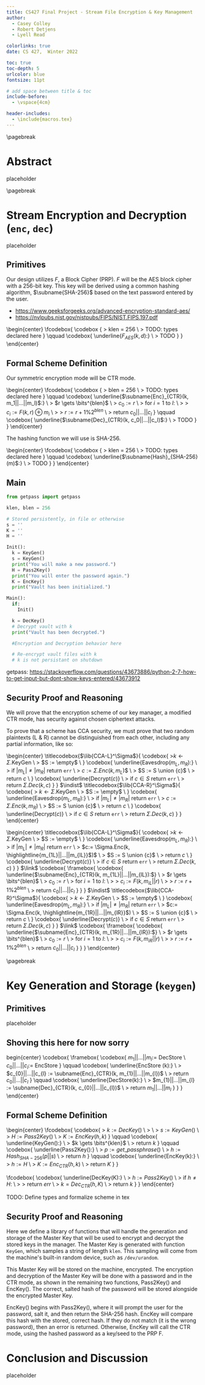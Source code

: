 ```yaml
---
title: CS427 Final Project - Stream File Encryption & Key Management
author:
  - Casey Colley
  - Robert Detjens
  - Lyell Read

colorlinks: true
date: CS 427,  Winter 2022

toc: true
toc-depth: 5
urlcolor: blue
fontsize: 11pt

# add space between title & toc
include-before:
  - \vspace{4cm}

header-includes:
  - \include{macros.tex}
---
```


\pagebreak

# Abstract

placeholder

\pagebreak

# Stream Encryption and Decryption (`enc`, `dec`)

placeholder

## Primitives

Our design utilizes $F$, a Block Cipher (PRP). $F$ will be the AES block cipher with a 256-bit key. This key will be derived using a common hashing algorithm, $\subname{SHA-256}$ based on the text password entered by the user.

- https://www.geeksforgeeks.org/advanced-encryption-standard-aes/
- https://nvlpubs.nist.gov/nistpubs/FIPS/NIST.FIPS.197.pdf

\begin{center}
\fcodebox{
  \codebox {
    \> klen = 256 \\
    \> TODO: types declared here
  }
  \qquad
  \codebox{
    \underline{$F_{AES}(k, d)$:} \\
    \> TODO
  }
}
\end{center}

## Formal Scheme Definition

Our symmetric encryption mode will be CTR mode.

\begin{center}
\fcodebox{
  \codebox {
    \> blen = 256 \\
    \> TODO: types declared here
  }
  \qquad
  \codebox{
    \underline{$\subname{Enc}_{CTR}(k, m_1||...||m_l)$:} \\
    \> $r \gets \bits^{blen}$ \\
    \> $c_0 := r$ \\
    \> for $i = 1$ to $l$: \\
    \> \> $c_i := F(k, r) \oplus m_i$ \\
    \> \> $r := r + 1 \% 2^{blen}$ \\
    \> return $c_0 || ... || c_l$
  }
  \qquad
  \codebox{
    \underline{$\subname{Dec}_{CTR}(k, c_0||...||c_l)$:} \\
    \> TODO
  }
}
\end{center}

The hashing function we will use is SHA-256.

\begin{center}
\fcodebox{
  \codebox {
    \> klen = 256 \\
    \> TODO: types declared here
  }
  \qquad
  \codebox{
    \underline{$\subname{Hash}_{SHA-256}(m)$:} \\
    \> TODO
  }
}
\end{center}

## Main

```py
from getpass import getpass

klen, blen = 256

# Stored persistently, in file or otherwise
s = ''
K = ''
H = ''

Init():
  k = KeyGen()
  s = KeyGen()
  print("You will make a new password.")
  H = Pass2Key()
  print("You will enter the password again.")
  K = EncKey()
  print("Vault has been initialized.")

Main():
  if:
    Init()

  k = DecKey()
  # Decrypt vault with k
  print("Vault has been decrypted.")

  #Encryption and Decryption behavior here

  # Re-encrypt vault files with k
  # k is not persistant on shutdown

```

getpass: https://stackoverflow.com/questions/43673886/python-2-7-how-to-get-input-but-dont-show-keys-entered/43673912

## Security Proof and Reasoning

We will prove that the encryption scheme of our key manager, a modified CTR mode, has security against chosen ciphertext attacks.

To prove that a scheme has CCA security, we must prove that two random plaintexts (L & R) cannot be distinguished from each other, including any partial information, like so:

\begin{center}
  \titlecodebox{$\lib{CCA-L}^\Sigma$}{
    \codebox{
      \>$k \gets \Sigma$.KeyGen \\
      \> $S := \empty$ \\
    }
    \codebox{
      \underline{Eavesdrop($m_L, m_R$):} \\
      \> if $|m_L| \neq |m_R|$ return `err` \\
      \> $c:= \Sigma.Enc(k, m_L$)$ \\
      \> $S := S \union {c}$ \\
      \> return $c$ \\
    }
    \codebox{
      \underline{Decrypt($c$)} \\
      \> if $c \in S$ return `err` \\
      \> return $\Sigma.Dec(k, c$)
    }
  }
  $\indist$
  \titlecodebox{$\lib{CCA-R}^\Sigma$}{
    \codebox{
      \> $k \gets \Sigma$.KeyGen \\
      \> $S := \empty$ \\
    }
    \codebox{
      \underline{Eavesdrop($m_L, m_R$):} \\
      \> if $|m_L| \neq |m_R|$ return `err` \\
      \> $c:= \Sigma.Enc(k, m_R$) \\
      \> $S := S \union {c}$ \\
      \> return $c$ \\
    }
    \codebox{
      \underline{Decrypt($c$)} \\
      \> if $c \in S$ return `err` \\
      \> return $\Sigma.Dec(k, c$)
    }
  }
\end{center}


\begin{center}
  \titlecodebox{$\lib{CCA-L}^\Sigma$}{
    \codebox{
      \>$k \gets \Sigma$.KeyGen \\
      \> $S := \empty$ \\
    }
    \codebox{
      \underline{Eavesdrop($m_L, m_R$):} \\
      \> if $|m_L| \neq |m_R|$ return `err` \\
      \> $c:= \Sigma.Enc(k, \highlightline{m_{1L}||...||m_{lL}}$)$ \\
      \> $S := S \union {c}$ \\
      \> return $c$ \\
    }
    \codebox{
      \underline{Decrypt($c$)} \\
      \> if $c \in S$ return `err` \\
      \> return $\Sigma.Dec(k, c$)
    }
  }
  $\link$
  \codebox{
    \framebox{
      \codebox{
        \underline{$\subname{Enc}_{CTR}(k, m_{1L}||...||m_{lL}):$} \\
        \> $r \gets \bits^{blen}$ \\
        \> $c_0 := r$ \\
        \> for $i = 1$ to $l$: \\
        \> \> $c_i := F(k, m_{iL}||r)$ \\
        \> \> $r := r + 1 \% 2^{blen}$ \\
        \> return $c_0 || ... || c_l$
      }
    }
  }
  $\indist$
  \titlecodebox{$\lib{CCA-R}^\Sigma$}{
    \codebox{
      \> $k \gets \Sigma$.KeyGen \\
      \> $S := \empty$ \\
    }
    \codebox{
      \underline{Eavesdrop($m_L, m_R$):} \\
      \> if $|m_L| \neq |m_R|$ return `err` \\
      \> $c:= \Sigma.Enc(k, \highlightline{m_{1R}||...||m_{lR}}$) \\
      \> $S := S \union {c}$ \\
      \> return $c$ \\
    }
    \codebox{
      \underline{Decrypt($c$)} \\
      \> if $c \in S$ return `err` \\
      \> return $\Sigma.Dec(k, c$)
    }
  }
  $\link$
  \codebox{
    \framebox{
      \codebox{
        \underline{$\subname{Enc}_{CTR}(k, m_{1R}||...||m_{lR}):$} \\
        \> $r \gets \bits^{blen}$ \\
        \> $c_0 := r$ \\
        \> for $i = 1$ to $l$: \\
        \> \> $c_i := F(k, m_{iR}||r)$ \\
        \> \> $r := r + 1 \% 2^{blen}$ \\
        \> return $c_0 || ... || c_l$
      }
    }
  }
\end{center}

\pagebreak


















# Key Generation and Storage (`keygen`)

## Primitives

placeholder

## Shoving this here for now sorry

begin{center}
  \codebox{
    \framebox{
      \codebox{
        $m_{1}||...||m_{l} :=$ DecStore \\
        $c_{0}||...||c_{l} :=$ EncStore
      }
      \qquad
      \codebox{
        \underline{EncStore (k):} \\
        \> $c_{0}||...||c_{l} := \subname{Enc}_{CTR}(k, m_{1}||...||m_{l})$ \\
        \> return $c_{0}||...||c_{l}$
      }
      \qquad
      \codebox{
        \underline{DecStore(k):} \\
        \> $m_{1}||...||m_{l} := \subname{Dec}_{CTR}(k, c_{0}||...||c_{l})$ \\
        \> return $m_{1}||...||m_{l}$
      }
    }
  }
\end{center}

## Formal Scheme Definition

\begin{center}
\fcodebox{
  \codebox{
    \> $k := DecKey()$ \\
    \> \\
    \> $s := KeyGen()$ \\
    \> $H := Pass2Key()$ \\
    \> $K := EncKey(h, k)$
  }
  \qquad
  \codebox{
    \underline{KeyGen():} \\
    \> $k \gets \bits^{klen}$ \\
    \> return $k$
  }
  \qquad
  \codebox{
    \underline{Pass2Key():} \\
    \> $p := get\_passphrase()$ \\
    \> $h := Hash_{SHA-256}(p||s)$ \\
    \> return $h$
  }
  \qquad
  \codebox{
    \underline{EncKey(k):} \\
    \> $h := H$ \\
    \> $K := Enc_{CTR}(h, k)$ \\
    \> return $K$
  }
}

\fcodebox{
  \codebox{
    \underline{DecKey(K):} \\
    \> $h := Pass2Key()$ \\
    \> if $h \neq H$: \\
    \> \> return $err$ \\
    \> $k = Dec_{CTR}(h, K)$ \\
    \> return $k$
  }
}
\end{center}

TODO: Define types and formalize scheme in tex

## Security Proof and Reasoning

Here we define a library of functions that will handle the generation and storage of the Master Key that will be used to encrypt and decrypt the stored keys in the manager. The Master Key is generated with function `KeyGen`, which samples a string of length `klen`. This sampling will come from the machine's built-in random device, such as `/dev/urandom`.

This Master Key will be stored on the machine, encrypted. The encryption and decryption of the Master Key will be done with a password and in the CTR mode, as shown in the remaining two functions, Pass2Key() and EncKey(). The correct, salted hash of the password will be stored alongside the encrypted Master Key.

EncKey() begins with Pass2Key(), where it will prompt the user for the password, salt it, and then return the SHA-256 hash.  EncKey will compare this hash with the stored, correct hash. If they do not match (it is the wrong password), then an error is returned. Otherwise, EncKey will call the CTR mode, using the hashed password as a key/seed to the PRP F.

# Conclusion and Discussion

placeholder
